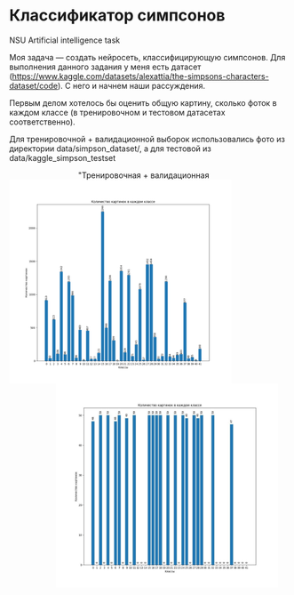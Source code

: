 # Классификатор симпсонов
NSU Artificial intelligence task

Моя задача — создать нейросеть, классифицирующую симпсонов. Для выполнения данного задания у меня есть датасет (https://www.kaggle.com/datasets/alexattia/the-simpsons-characters-dataset/code). С него и начнем наши рассуждения.

Первым делом хотелось бы оценить общую картину, сколько фоток в каждом классе (в тренировочном и тестовом датасетах соответственно).

Для тренировочной + валидационной выборок использовались фото из директории data/simpson_dataset/, а для тестовой из data/kaggle_simpson_testset


<div style="display: flex; justify-content: center; align-items: flex-start;">
  <div style="text-align: center; margin-right: 20px;">
      <div>"Тренировочная + валидационная</div>
      <img align="left" src="https://github.com/Pozovi23/Simpson_classifier/blob/main/distribution%20of%20photos%20in%20train%2Bvalidation%20BEFORE%20adding%20new%20photos.png" width="400" />
      <img align="right" src="https://github.com/Pozovi23/Simpson_classifier/blob/main/distribution%20of%20photos%20in%20testset%20BEFORE%20adding%20new%20photos.png" width="400" />
  </div>
</div>

